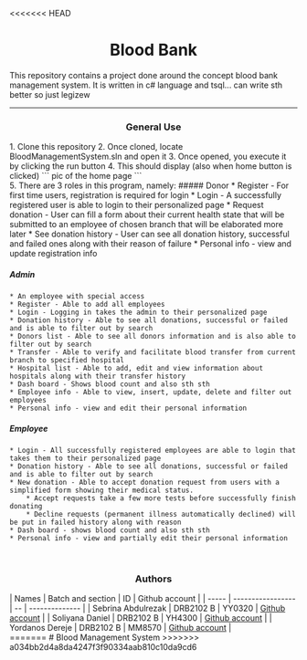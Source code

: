 <<<<<<< HEAD
<center> <h1>Blood Bank</h1> </center>
This repository contains a project done around the concept blood bank management system. It is written in c# language and tsql... can write sth better so just legizew

---

<center><h3> General Use </h3> </center>
1. Clone this repository
2. Once cloned, locate BloodManagementSystem.sln and open it
3. Once opened, you execute it by clicking the run button
4. This should display (also when home button is clicked)
```
pic of the home page
```
<br>
5. There are 3 roles in this program, namely: 
##### Donor
	* Register - For first time users, registration is required for login
	* Login - A successfully registered user is able to login to their personalized page
	* Request donation - User can fill a form about their current health state that will be submitted to an employee of chosen branch that will be elaborated more later
	* See donation history - User can see all donation history, successful and failed ones along with their reason of failure
	* Personal info - view and update registration info

##### Admin
	* An employee with special access
	* Register - Able to add all employees 
	* Login - Logging in takes the admin to their personalized page
	* Donation history - Able to see all donations, successful or failed and is able to filter out by search
	* Donors list - Able to see all donors information and is also able to filter out by search
	* Transfer - Able to verify and facilitate blood transfer from current branch to specified hospital
	* Hospital list - Able to add, edit and view information about hospitals along with their transfer history
	* Dash board - Shows blood count and also sth sth
	* Employee info - Able to view, insert, update, delete and filter out employees
	* Personal info - view and edit their personal information

##### Employee
	* Login - All successfully registered employees are able to login that takes them to their personalized page
	* Donation history - Able to see all donations, successful or failed and is able to filter out by search
	* New donation - Able to accept donation request from users with a simplified form showing their medical status.
		* Accept requests take a few more tests before successfully finish donating
		* Decline requests (permanent illness automatically declined) will be put in failed history along with reason
	* Dash board - shows blood count and also sth sth
	* Personal info - view and partially edit their personal information

<br>
<center><h3> Authors </h3> </center>
| Names | Batch and section | ID | Github account |
| ----- | ----------------- | -- | -------------- |
| Sebrina Abdulrezak | DRB2102 B | YY0320 | <a href="https://github.com/GoldenLady0940">Github account</a>
 | 
| Soliyana Daniel | DRB2102 B | YH4300 | <a href="https://github.com/soliyana141">Github account</a>
 |
| Yordanos Dereje | DRB2102 B | MM8570 | <a href="https://github.com/Yordi-Dereje">Github account</a>
 |
 <br>
=======
# Blood Management System
>>>>>>> a034bb2d4a8da4247f3f90334aab810c10da9cd6
